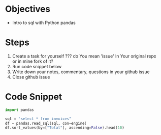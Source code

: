 # Objectives

* Intro to sql with Python pandas

# Steps

1. Create a task for yourself ??? do You mean 'issue' In Your original repo or in mine fork of it?
2. Run code snippet below
3. Write down your notes, commentary, questions in your github issue
4. Close github issue

# Code Snippet

```python
import pandas

sql = "select * from invoices"
df = pandas.read_sql(sql, con=engine)
df.sort_values(by=["Total"], ascending=False).head(10)
```